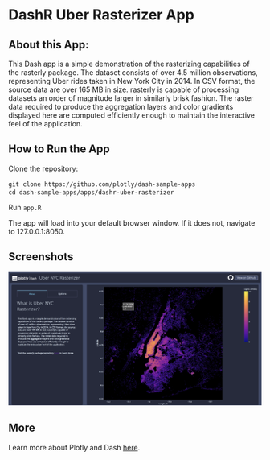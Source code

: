 # DashR Uber Rasterizer App

## About this App:

This Dash app is a simple demonstration of the rasterizing capabilities of the rasterly package. The dataset consists of over 4.5 million observations, representing Uber rides taken in New York City in 2014. In CSV format, the source data are over 165 MB in size. rasterly is capable of processing datasets an order of magnitude larger in similarly brisk fashion. The raster data required to produce the aggregation layers and color gradients displayed here are computed efficiently enough to maintain the interactive feel of the application.

## How to Run the App

Clone the repository:

```
git clone https://github.com/plotly/dash-sample-apps
cd dash-sample-apps/apps/dashr-uber-rasterizer
```

Run `app.R`

The app will load into your default browser window. If it does not, navigate to 127.0.0.1:8050.

## Screenshots

![rasterizer_screen.png](assets/rasterizer_screen.png)

## More

Learn more about Plotly and Dash [here](https://plot.ly/dash).
